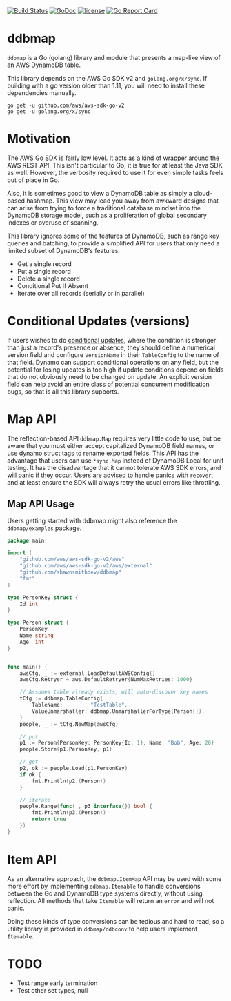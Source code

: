 [![Build Status](https://travis-ci.org/shawnsmithdev/ddbmap.svg)](https://travis-ci.org/shawnsmithdev/ddbmap)
[![GoDoc](https://godoc.org/github.com/shawnsmithdev/ddbmap?status.png)](https://godoc.org/github.com/shawnsmithdev/ddbmap)
[![license](http://img.shields.io/badge/license-MIT-red.svg?style=flat)](https://raw.githubusercontent.com/shawnsmithdev/ddbmap/master/LICENSE)
[![Go Report Card](https://goreportcard.com/badge/github.com/shawnsmithdev/ddbmap)](https://goreportcard.com/report/github.com/shawnsmithdev/ddbmap)

# ddbmap
`ddbmap` is a Go (golang) library and module that presents a map-like view of an AWS DynamoDB table.

This library depends on the AWS Go SDK v2 and `golang.org/x/sync`.
If building with a go version older than 1.11, you will need to install these dependencies manually.
```
go get -u github.com/aws/aws-sdk-go-v2
go get -u golang.org/x/sync
```


# Motivation
The AWS Go SDK is fairly low level. It acts as a kind of wrapper around the AWS REST API.
This isn't particular to Go; it is true for at least the Java SDK as well. However, the verbosity required to use it
for even simple tasks feels out of place in Go.

Also, it is sometimes good to view a DynamoDB table as simply a cloud-based hashmap. This view may lead you away from
awkward designs that can arise from trying to force a traditional database mindset into the DynamoDB storage model,
such as a proliferation of global secondary indexes or overuse of scanning.

This library ignores some of the features of DynamoDB, such as range key queries and batching,
to provide a simplified API for users that only need a limited subset of DynamoDB's features.

* Get a single record
* Put a single record
* Delete a single record
* Conditional Put If Absent
* Iterate over all records (serially or in parallel)

# Conditional Updates (versions)
If users wishes to do
[conditional updates](https://docs.aws.amazon.com/amazondynamodb/latest/developerguide/WorkingWithItems.html#WorkingWithItems.ConditionalUpdate),
where the condition is stronger than just a record's presence or absence, they should define a numerical version field
and configure `VersionName` in their `TableConfig` to the name of that field. Dynamo can support conditional operations
on any field, but the potential for losing updates is too high if update conditions depend on fields that do not
obviously need to be changed on update. An explicit version field can help avoid an entire class of potential concurrent
modification bugs, so that is all this library supports.

# Map API
The reflection-based API `ddbmap.Map` requires very little code to use, but be aware that
you must either accept capitalized DynamoDB field names, or use dynamo struct tags to rename exported fields.
This API has the advantage that users can use `*sync.Map` instead of DynamoDB Local for unit testing.
It has the disadvantage that it cannot tolerate AWS SDK errors, and will panic if they occur. Users are advised to
handle panics with `recover`, and at least ensure the SDK will always retry the usual errors like throttling.

Map API Usage
-------------
Users getting started with ddbmap might also reference the `ddbmap/examples` package.

```go
package main

import (
    "github.com/aws/aws-sdk-go-v2/aws"
    "github.com/aws/aws-sdk-go-v2/aws/external"
    "github.com/shawnsmithdev/ddbmap"
    "fmt"
)

type PersonKey struct {
    Id int
}

type Person struct {
    PersonKey
    Name string
    Age  int
}


func main() {
    awsCfg, _ := external.LoadDefaultAWSConfig()
    awsCfg.Retryer = aws.DefaultRetryer{NumMaxRetries: 1000}

    // Assumes table already exists, will auto-discover key names
    tCfg := ddbmap.TableConfig{
        TableName:         "TestTable",
        ValueUnmarshaller: ddbmap.UnmarshallerForType(Person{}),
    }
    people, _ := tCfg.NewMap(awsCfg)

    // put
    p1 := Person{PersonKey: PersonKey{Id: 1}, Name: "Bob", Age: 20}
    people.Store(p1.PersonKey, p1)

    // get
    p2, ok := people.Load(p1.PersonKey)
    if ok {
        fmt.Println(p2.(Person))
    }

    // iterate
    people.Range(func(_, p3 interface{}) bool {
        fmt.Println(p3.(Person))
        return true
    })
}
```

# Item API
As an alternative approach, the `ddbmap.ItemMap` API may be used with some more effort by implementing `ddbmap.Itemable`
to handle conversions between the Go and DynamoDB type systems directly, without using reflection.
All methods that take `Itemable` will return an `error` and will not panic.

Doing these kinds of type conversions can be tedious and hard to read, so a utility library is provided
in `ddbmap/ddbconv` to help users implement `Itemable`.

# TODO
* Test range early termination
* Test other set types, null
